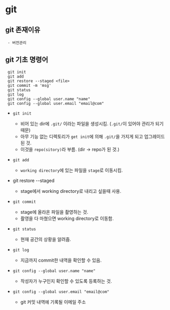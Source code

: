 # git

## git 존재이유

     - 버전관리 

## git 기초 명령어
     git init
     git add
     git restore --staged <file>
     git commit -m 'msg'
     git status
     git log
     git config --global user.name "name"
     git config --global user.email "email@com"


- `git init`

     - 비어 있는 dir에 `.git/` 이라는 파일을 생성시킴. (`.git/`이 있어야 관리가 되기 때문)
     - 아무 기능 없는 디렉토리가 `get init`에 의해 `.git/`을 가지게 되고 업그레이드 된 것.
     - 이것을 `repo(sitory)`라 부름. (dir -> repo가 된 것.)

- `git add`
     - `working directory`에 있는 파일을 `stage`로 이동시킴.

- git restore --staged <file>
     - stage에서 working directory로 내리고 싶을때 사용.

- `git commit`
     - stage에 올라온 파일을 촬영하는 것.
     - 촬영을 다 마쳤으면 working directory로 이동함.

- `git status`
     - 현재 공간의 상황을 알려줌.

- `git log`
     - 지금까지 commit한 내역을 확인할 수 있음.

- `git config --global user.name "name"`
   - 작성자가 누구인지 확인할 수 있도록 등록하는 것.

- `git config --global user.email "email@com"`
   - git 커밋 내역에 기록될 이메일 주소